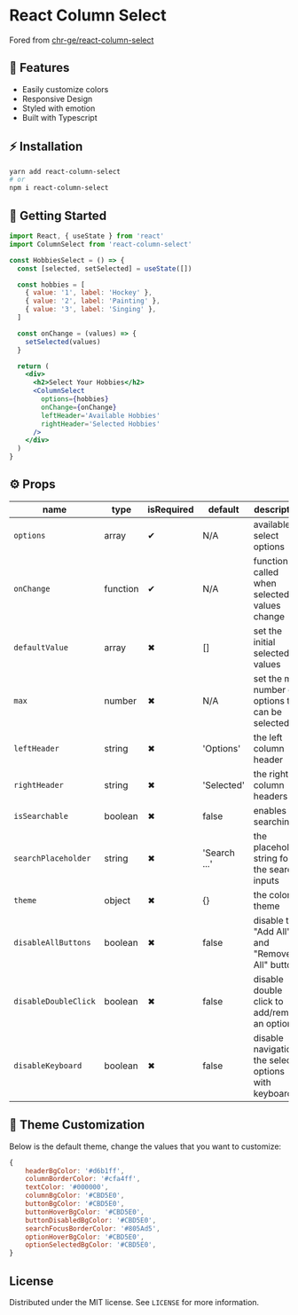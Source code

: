 # React Column Select

Fored from [chr-ge/react-column-select](https://img.shields.io/github/license/chr-ge/react-column-select)

## 🚀 Features

- Easily customize colors
- Responsive Design
- Styled with emotion
- Built with Typescript

## ⚡ Installation

```sh
yarn add react-column-select
# or
npm i react-column-select
```

## 🏁 Getting Started

```jsx
import React, { useState } from 'react'
import ColumnSelect from 'react-column-select'

const HobbiesSelect = () => {
  const [selected, setSelected] = useState([])

  const hobbies = [
    { value: '1', label: 'Hockey' },
    { value: '2', label: 'Painting' },
    { value: '3', label: 'Singing' },
  ]

  const onChange = (values) => {
    setSelected(values)
  }

  return (
    <div>
      <h2>Select Your Hobbies</h2>
      <ColumnSelect
        options={hobbies}
        onChange={onChange}
        leftHeader='Available Hobbies'
        rightHeader='Selected Hobbies'
      />
    </div>
  )
}
```

## ⚙️ Props

| name                 | type     | isRequired | default      | description                                         |
| -------------------- | -------- | ---------- | ------------ | --------------------------------------------------- |
| `options`            | array    | ✔          | N/A          | available select options                            |
| `onChange`           | function | ✔          | N/A          | function called when selected values change         |
| `defaultValue`       | array    | ✖          | []           | set the initial selected values                     |
| `max`                | number   | ✖          | N/A          | set the max number of options that can be selected  |
| `leftHeader`         | string   | ✖          | 'Options'    | the left column header                              |
| `rightHeader`        | string   | ✖          | 'Selected'   | the right column headers                            |
| `isSearchable`       | boolean  | ✖          | false        | enables searching                                   |
| `searchPlaceholder`  | string   | ✖          | 'Search ...' | the placeholder string for the search inputs        |
| `theme`              | object   | ✖          | {}           | the color theme                                     |
| `disableAllButtons`  | boolean  | ✖          | false        | disable the "Add All" and "Remove All" buttons      |
| `disableDoubleClick` | boolean  | ✖          | false        | disable double click to add/remove an option        |
| `disableKeyboard`    | boolean  | ✖          | false        | disable navigation the select options with keyboard |

## 🎨 Theme Customization

Below is the default theme, change the values that you want to customize:

```jsx
{
    headerBgColor: '#d6b1ff',
    columnBorderColor: '#cfa4ff',
    textColor: '#000000',
    columnBgColor: '#CBD5E0',
    buttonBgColor: '#CBD5E0',
    buttonHoverBgColor: '#CBD5E0',
    buttonDisabledBgColor: '#CBD5E0',
    searchFocusBorderColor: '#805Ad5',
    optionHoverBgColor: '#CBD5E0',
    optionSelectedBgColor: '#CBD5E0',
}
```

## License

Distributed under the MIT license. See `LICENSE` for more information.
